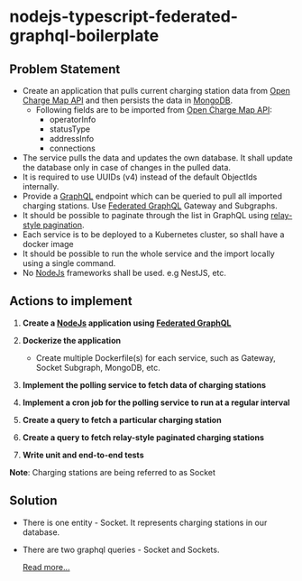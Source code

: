 # nodejs-typescript-federated-graphql-boilerplate

## Problem Statement

-   Create an application that pulls current charging station data from [Open Charge Map API] and then persists the data in [MongoDB].
    -   Following fields are to be imported from [Open Charge Map API]:
        -   operatorInfo
        -   statusType
        -   addressInfo
        -   connections
-   The service pulls the data and updates the own database. It shall update the database only in case of changes in the pulled data.
-   It is required to use UUIDs (v4) instead of the default ObjectIds internally.
-   Provide a [GraphQL] endpoint which can be queried to pull all imported charging stations. Use [Federated GraphQL] Gateway and Subgraphs.
-   It should be possible to paginate through the list in GraphQL using [relay-style pagination].
-   Each service is to be deployed to a Kubernetes cluster, so shall have a docker image
-   It should be possible to run the whole service and the import locally using a single command.
-   No [NodeJs] frameworks shall be used. e.g NestJS, etc.

## Actions to implement

1.  **Create a [NodeJs] application using [Federated GraphQL]**

1.  **Dockerize the application**

    -   Create multiple Dockerfile(s) for each service, such as Gateway, Socket Subgraph, MongoDB, etc.

1.  **Implement the polling service to fetch data of charging stations**

1.  **Implement a cron job for the polling service to run at a regular interval**

1.  **Create a query to fetch a particular charging station**

1.  **Create a query to fetch relay-style paginated charging stations**

1.  **Write unit and end-to-end tests**

**Note**: Charging stations are being referred to as Socket

## Solution

-   There is one entity - Socket. It represents charging stations in our database.
-   There are two graphql queries - Socket and Sockets.

    [Read more...](./SOLUTION.md)


[nodejs]: https://nodejs.org/en
[open charge map api]: https://openchargemap.org/site/develop/api#/operations/get-poi
[graphql]: https://graphql.org/
[federated graphql]: https://www.apollographql.com/docs/federation/
[relay-style pagination]: https://www.apollographql.com/docs/technotes/TN0029-relay-style-connections/
[mongodb]: https://www.mongodb.com/